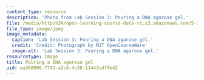 ```yaml
---
content_type: resource
description: 'Photo from Lab Session 3: Pouring a DNA agarose gel.'
file: /media/https%3A/open-learning-course-data-rc.s3.amazonaws.com/5-36-biochemistry-laboratory-spring-2009/ea3680067743a2c64c5811443cdf9b42_Lab3_1.jpg
file_type: image/jpeg
image_metadata:
  caption: 'Lab Session 3: Pouring a DNA agarose gel.'
  credit: 'Credit: Photograph by MIT OpenCourseWare'
  image-alt: 'Lab Session 3: Pouring a DNA agarose gel.'
resourcetype: Image
title: Pouring a DNA agarose gel
uid: ea368006-7743-a2c6-4c58-11443cdf9b42
---
```

